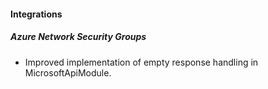 
#### Integrations
##### Azure Network Security Groups
- Improved implementation of empty response handling in MicrosoftApiModule. 
